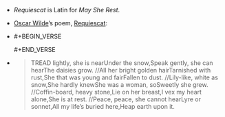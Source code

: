 - _Requiescat_ is Latin for _May She Rest_.
- [Oscar Wilde](http://en.wikipedia.org/wiki/Oscar_wilde)’s poem, [Requiescat](http://www.poetry-archive.com/w/requiescat.html):
- #+BEGIN_VERSE
  
  #+END_VERSE
- > TREAD lightly, she is nearUnder the snow,Speak gently, she can hearThe daisies grow. //All her bright golden hairTarnished with rust,She that was young and fairFallen to dust. //Lily-like, white as snow,She hardly knewShe was a woman, soSweetly she grew. //Coffin-board, heavy stone,Lie on her breast,I vex my heart alone,She is at rest. //Peace, peace, she cannot hearLyre or sonnet,All my life’s buried here,Heap earth upon it.